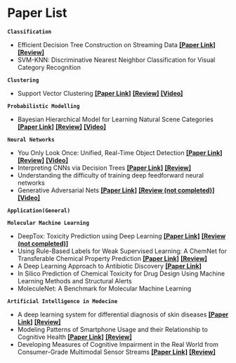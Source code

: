 # Paper List


**`Classification`**
-  Efficient Decision Tree Construction on Streaming Data __[[Paper Link]](http://www.cs.kent.edu/~jin/Papers/sigkdd03.pdf)__ __[[Review]](https://github.com/obifarin/papers-ml/blob/master/Classification/Efficient_DecisionTree_Construction_on_Streaming_Data.md)__
-  SVM-KNN: Discriminative Nearest Neighbor Classification for Visual Category Recognition

**`Clustering`**
- Support Vector Clustering __[[Paper Link]](http://www.jmlr.org/papers/volume2/horn01a/horn01a.pdf)__ __[[Review]](https://github.com/obifarin/papers-ml/blob/master/Clustering/Support_Vector_Clustering.md)__ __[[Video]](https://www.youtube.com/watch?v=kvpeygnobDw&t=1157s)__

**`Probabilistic Modelling`**
- Bayesian Hierarchical Model for Learning Natural Scene Categories __[[Paper Link]](http://vision.stanford.edu/documents/Fei-FeiPerona2005.pdf)__ __[[Review]](https://github.com/obifarin/papers-ml/blob/master/Probabilistic%20Modeling/Bayesian_Hierarchical_Model_for_Learning_Natural_Scene.md)__ __[[Video]](https://www.youtube.com/watch?v=0STsJNPjgEQ)__

**`Neural Networks`**
- You Only Look Once: Unified, Real-Time Object Detection __[[Paper Link]](https://arxiv.org/pdf/1506.02640.pdf)__ __[[Review]](https://github.com/obifarin/papers-ml/blob/master/Neural%20Networks/YOLO.md)__ __[[Video]](https://www.youtube.com/watch?v=9s_FpMpdYW8)__
- Interpreting CNNs via Decision Trees __[[Paper Link]](https://arxiv.org/pdf/1802.00121.pdf)__ __[[Review]](https://github.com/obifarin/papers-ml/blob/master/Neural%20Networks/Interpreting_CNNs_via_Decision_Trees.md)__
- Understanding the difficulty of training deep feedforward neural networks
- Generative Adversarial Nets __[[Paper Link]](https://papers.nips.cc/paper/5423-generative-adversarial-nets.pdf)__ __[[Review (not completed)]]()__ __[[Video]](https://www.youtube.com/watch?v=9JpdAg6uMXs)__

**`Application(General)`**


**`Molecular Machine Learning`**
- DeepTox: Toxicity Prediction using Deep Learning __[[Paper Link]](https://www.frontiersin.org/articles/10.3389/fenvs.2015.00080/full)__ __[[Review (not completed)]]()__ 
- Using Rule-Based Labels for Weak Supervised Learning: A ChemNet for Transferable Chemical Property Prediction __[[Paper Link]](https://arxiv.org/pdf/1712.02734.pdf)__ __[[Review]](https://github.com/obifarin/papers-ml/blob/master/Molecular%20Machine%20Learning/A_ChemNet%20_for_Transferable_Chemical_Property_Prediction.md)__
- A Deep Learning Approach to Antibiotic Discovery __[[Paper Link]](https://www.cell.com/cell/pdf/S0092-8674(20)30102-1.pdf?_returnURL=https%3A%2F%2Flinkinghub.elsevier.com%2Fretrieve%2Fpii%2FS0092867420301021%3Fshowall%3Dtrue)__
- In Silico Prediction of Chemical Toxicity for Drug Design Using Machine Learning Methods and Structural Alerts
- MoleculeNet: A Benchmark for Molecular Machine Learning

**`Artificial Intelligence in Medecine`**
- A deep learning system for differential diagnosis of skin diseases __[[Paper Link]](https://www.nature.com/articles/s41591-020-0842-3)__ __[[Review]](https://github.com/obifarin/papers-ml/blob/master/AI%20in%20medecine/deep_learning_system_for_differential_diagnosis_of_skin%20diseases.md)__
- Modeling Patterns of Smartphone Usage and their Relationship to Cognitive Health __[[Paper Link]](https://arxiv.org/pdf/1911.05683.pdf)__ __[[Review]]()__
- Developing Measures of Cognitive Impairment in the Real World from Consumer-Grade Multimodal Sensor Streams __[[Paper Link]](https://evidation.com/wp-content/uploads/2019/08/developing-measures-of-cognitive-impairment-in-the-real-world-from-consumer-grade-multimodal-sensor-streams.pdf)__ __[[Review]]()__
